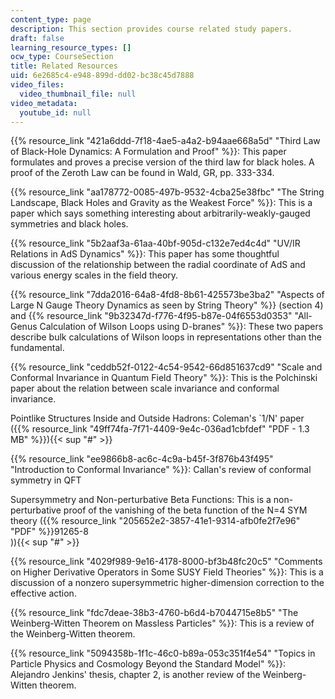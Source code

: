 ```yaml
---
content_type: page
description: This section provides course related study papers.
draft: false
learning_resource_types: []
ocw_type: CourseSection
title: Related Resources
uid: 6e2685c4-e948-899d-dd02-bc38c45d7888
video_files:
  video_thumbnail_file: null
video_metadata:
  youtube_id: null
---
```

{{% resource_link "421a6ddd-7f18-4ae5-a4a2-b94aae668a5d" "Third Law of Black-Hole Dynamics: A Formulation and Proof" %}}: This paper formulates and proves a precise version of the third law for black holes. A proof of the Zeroth Law can be found in Wald, GR, pp. 333-334.

{{% resource_link "aa178772-0085-497b-9532-4cba25e38fbc" "The String Landscape, Black Holes and Gravity as the Weakest Force" %}}: This is a paper which says something interesting about arbitrarily-weakly-gauged symmetries and black holes.

{{% resource_link "5b2aaf3a-61aa-40bf-905d-c132e7ed4c4d" "UV/IR Relations in AdS Dynamics" %}}: This paper has some thoughtful discussion of the relationship between the radial coordinate of AdS and various energy scales in the field theory.

{{% resource_link "7dda2016-64a8-4fd8-8b61-425573be3ba2" "Aspects of Large N Gauge Theory Dynamics as seen by String Theory" %}} (section 4) and {{% resource_link "9b32347d-f776-4f95-b87e-04f6553d0353" "All-Genus Calculation of Wilson Loops using D-branes" %}}: These two papers describe bulk calculations of Wilson loops in representations other than the fundamental.

{{% resource_link "ceddb52f-0122-4c54-9542-66d851637cd9" "Scale and Conformal Invariance in Quantum Field Theory" %}}: This is the Polchinski paper about the relation between scale invariance and conformal invariance.

Pointlike Structures Inside and Outside Hadrons: Coleman's \`1/N' paper ({{% resource_link "49ff74fa-7f71-4409-9e4c-036ad1cbfdef" "PDF - 1.3 MB" %}}){{< sup "#" >}}

{{% resource_link "ee9866b8-ac6c-4c9a-b45f-3f876b43f495" "Introduction to Conformal Invariance" %}}: Callan's review of conformal symmetry in QFT

Supersymmetry and Non-perturbative Beta Functions: This is a non-perturbative proof of the vanishing of the beta function of the N=4 SYM theory ({{% resource_link "205652e2-3857-41e1-9314-afb0fe2f7e96" "PDF" %}}91265-8   
)){{< sup "#" >}}

{{% resource_link "4029f989-9e16-4178-8000-bf3b48fc20c5" "Comments on Higher Derivative Operators in Some SUSY Field Theories" %}}: This is a discussion of a nonzero supersymmetric higher-dimension correction to the effective action.

{{% resource_link "fdc7deae-38b3-4760-b6d4-b7044715e8b5" "The Weinberg-Witten Theorem on Massless Particles" %}}: This is a review of the Weinberg-Witten theorem.

{{% resource_link "5094358b-1f1c-46c0-b89a-053c351f4e54" "Topics in Particle Physics and Cosmology Beyond the Standard Model" %}}: Alejandro Jenkins' thesis, chapter 2, is another review of the Weinberg-Witten theorem.